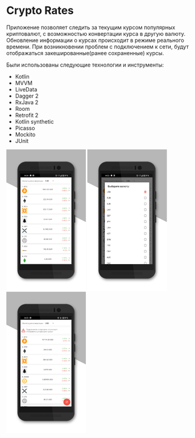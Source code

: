 # Crypto Rates

Приложение позволяет следить за текущим курсом популярных криптовалют, с возможностью конвертации курса в другую валюту.
Обновление информации о курсах происходит в режиме реального времени.
При возникновении проблем с подключением к сети, будут отображаться закешированные(ранее сохраненные) курсы.

Были использованы следующие технологии и инструменты:

* Kotlin
* MVVM
* LiveData
* Dagger 2
* RxJava 2
* Room
* Retrofit 2
* Kotlin synthetic
* Picasso
* Mockito
* JUnit

<img src="https://raw.githubusercontent.com/ArturDevMob/CryptoRates/master/images/1.png" width="210" /> <img src="https://raw.githubusercontent.com/ArturDevMob/CryptoRates/master/images/2.png" width="210" /> <img src="https://raw.githubusercontent.com/ArturDevMob/CryptoRates/master/images/3.png" width="210" />

